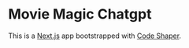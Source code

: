 # Movie Magic Chatgpt

This is a [Next.js](https://nextjs.org/) app bootstrapped with
[Code Shaper](https://code-shaper.dev).
